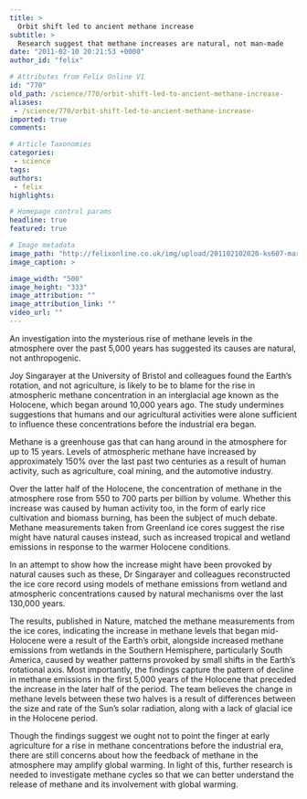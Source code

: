 ```yaml
---
title: >
  Orbit shift led to ancient methane increase
subtitle: >
  Research suggest that methane increases are natural, not man-made
date: "2011-02-10 20:21:53 +0000"
author_id: "felix"

# Attributes from Felix Online V1
id: "770"
old_path: /science/770/orbit-shift-led-to-ancient-methane-increase-
aliases:
 - /science/770/orbit-shift-led-to-ancient-methane-increase-
imported: true
comments:

# Article Taxonomies
categories:
 - science
tags:
authors:
 - felix
highlights:

# Homepage control params
headline: true
featured: true

# Image metadata
image_path: "http://felixonline.co.uk/img/upload/201102102020-ks607-marshesm.jpg"
image_caption: >

image_width: "500"
image_height: "333"
image_attribution: ""
image_attribution_link: ""
video_url: ""
---
```


An investigation into the mysterious rise of methane levels in the atmosphere over the past 5,000 years has suggested its causes are natural, not anthropogenic.

Joy Singarayer at the University of Bristol and colleagues found the Earth’s rotation, and not agriculture, is likely to be to blame for the rise in atmospheric methane concentration in an interglacial age known as the Holocene, which began around 10,000 years ago. The study undermines suggestions that humans and our agricultural activities were alone sufficient to influence these concentrations before the industrial era began.

Methane is a greenhouse gas that can hang around in the atmosphere for up to 15 years. Levels of atmospheric methane have increased by approximately 150% over the last past two centuries as a result of human activity, such as agriculture, coal mining, and the automotive industry.

Over the latter half of the Holocene, the concentration of methane in the atmosphere rose from 550 to 700 parts per billion by volume. Whether this increase was caused by human activity too, in the form of early rice cultivation and biomass burning, has been the subject of much debate. Methane measurements taken from Greenland ice cores suggest the rise might have natural causes instead, such as increased tropical and wetland emissions in response to the warmer Holocene conditions.

In an attempt to show how the increase might have been provoked by natural causes such as these, Dr Singarayer and colleagues reconstructed the ice core record using models of methane emissions from wetland and atmospheric concentrations caused by natural mechanisms over the last 130,000 years.

The results, published in Nature, matched the methane measurements from the ice cores, indicating the increase in methane levels that began mid-Holocene were a result of the Earth’s orbit, alongside increased methane emissions from wetlands in the Southern Hemisphere, particularly South America, caused by weather patterns provoked by small shifts in the Earth’s rotational axis. Most importantly, the findings capture the pattern of decline in methane emissions in the first 5,000 years of the Holocene that preceded the increase in the later half of the period. The team believes the change in methane levels between these two halves is a result of differences between the size and rate of the Sun’s solar radiation, along with a lack of glacial ice in the Holocene period.

Though the findings suggest we ought not to point the finger at early agriculture for a rise in methane concentrations before the industrial era, there are still concerns about how the feedback of methane in the atmosphere may amplify global warming. In light of this, further research is needed to investigate methane cycles so that we can better understand the release of methane and its involvement with global warming.
